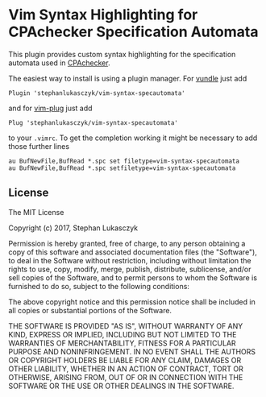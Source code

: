 # Vim Syntax Highlighting for CPAchecker Specification Automata

This plugin provides custom syntax highlighting for the specification automata
used in [CPAchecker](https://cpachecker.sosy-lab.org).

The easiest way to install is using a plugin manager.  For
[vundle](https://github.com/VundleVim/Vundle.vim) just add

```vim
Plugin 'stephanlukasczyk/vim-syntax-specautomata'
```

and for [vim-plug](https://github.com/junegunn/vim-plug) just add

```vim
Plug 'stephanlukasczyk/vim-syntax-specautomata'
```

to your `.vimrc`.  To get the completion working it might be necessary to add those further lines

```vim
au BufNewFile,BufRead *.spc set filetype=vim-syntax-specautomata
au BufNewFile,BufRead *.spc setfiletype=vim-syntax-specautomata
```

## License

The MIT License

Copyright (c) 2017, Stephan Lukasczyk

Permission is hereby granted, free of charge, to any person obtaining a copy
of this software and associated documentation files (the "Software"), to deal
in the Software without restriction, including without limitation the rights
to use, copy, modify, merge, publish, distribute, sublicense, and/or sell
copies of the Software, and to permit persons to whom the Software is
furnished to do so, subject to the following conditions:

The above copyright notice and this permission notice shall be included in
all copies or substantial portions of the Software.

THE SOFTWARE IS PROVIDED "AS IS", WITHOUT WARRANTY OF ANY KIND, EXPRESS OR
IMPLIED, INCLUDING BUT NOT LIMITED TO THE WARRANTIES OF MERCHANTABILITY,
FITNESS FOR A PARTICULAR PURPOSE AND NONINFRINGEMENT. IN NO EVENT SHALL THE
AUTHORS OR COPYRIGHT HOLDERS BE LIABLE FOR ANY CLAIM, DAMAGES OR OTHER
LIABILITY, WHETHER IN AN ACTION OF CONTRACT, TORT OR OTHERWISE, ARISING FROM,
OUT OF OR IN CONNECTION WITH THE SOFTWARE OR THE USE OR OTHER DEALINGS IN
THE SOFTWARE.
